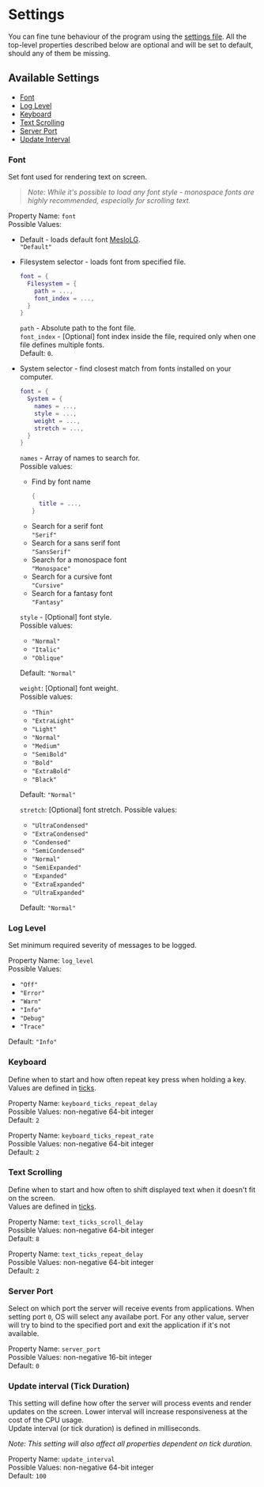 # Settings

You can fine tune behaviour of the program using the [settings file](../config/settings.lua).
All the top-level properties described below are optional and will be set to default, should any of them be missing.

## Available Settings

- [Font](#font)
- [Log Level](#log-level)
- [Keyboard](#keyboard)
- [Text Scrolling](#text-scrolling)
- [Server Port](#server-port)
- [Update Interval](#update-interval-tick-duration)

### Font

Set font used for rendering text on screen.

> _Note: While it's possible to load any font style - monospace fonts are highly recommended, especially for scrolling
text._

Property Name: `font`  
Possible Values:

- Default - loads default font [MesloLG](../omni-led/assets/fonts/Meslo/).  
  `"Default"`
- Filesystem selector - loads font from specified file.
  ```lua
  font = {
    Filesystem = {
      path = ...,
      font_index = ...,
    }
  }
  ```
  `path` - Absolute path to the font file.  
  `font_index` - [Optional] font index inside the file, required only when one file defines multiple fonts.  
  Default: `0`.
- System selector - find closest match from fonts installed on your computer.
  ```lua
  font = {
    System = {
      names = ...,
      style = ...,
      weight = ...,
      stretch = ...,
    }
  }
  ```
  `names` - Array of names to search for.  
  Possible values:
    - Find by font name
      ```lua
      {
        title = ...,
      }
      ```
    - Search for a serif font  
      `"Serif"`
    - Search for a sans serif font  
      `"SansSerif"`
    - Search for a monospace font  
      `"Monospace"`
    - Search for a cursive font  
      `"Cursive"`
    - Search for a fantasy font  
      `"Fantasy"`

  `style` - [Optional] font style.  
  Possible values:
    - `"Normal"`
    - `"Italic"`
    - `"Oblique"`

  Default: `"Normal"`

  `weight`: [Optional] font weight.  
  Possible values:
    - `"Thin"`
    - `"ExtraLight"`
    - `"Light"`
    - `"Normal"`
    - `"Medium"`
    - `"SemiBold"`
    - `"Bold"`
    - `"ExtraBold"`
    - `"Black"`

  Default: `"Normal"`

  `stretch`: [Optional] font stretch.
  Possible values:
    - `"UltraCondensed"`
    - `"ExtraCondensed"`
    - `"Condensed"`
    - `"SemiCondensed"`
    - `"Normal"`
    - `"SemiExpanded"`
    - `"Expanded"`
    - `"ExtraExpanded"`
    - `"UltraExpanded"`

  Default: `"Normal"`

### Log Level

Set minimum required severity of messages to be logged.

Property Name: `log_level`  
Possible Values:

- `"Off"`
- `"Error"`
- `"Warn"`
- `"Info"`
- `"Debug"`
- `"Trace"`

Default: `"Info"`

### Keyboard

Define when to start and how often repeat key press when holding a key.  
Values are defined in [ticks](#update-interval-tick-duration).

Property Name: `keyboard_ticks_repeat_delay`  
Possible Values: non-negative 64-bit integer  
Default: `2`

Property Name: `keyboard_ticks_repeat_rate`  
Possible Values: non-negative 64-bit integer  
Default: `2`

### Text Scrolling

Define when to start and how often to shift displayed text when it doesn't fit on the screen.  
Values are defined in [ticks](#update-interval-tick-duration).

Property Name: `text_ticks_scroll_delay`  
Possible Values: non-negative 64-bit integer  
Default: `8`

Property Name: `text_ticks_repeat_delay`  
Possible Values: non-negative 64-bit integer  
Default: `2`

### Server Port

Select on which port the server will receive events from applications. When setting port `0`, OS will select any
availabe port. For any other value, server will try to bind to the specified port and exit the application if it's not
available.

Property Name: `server_port`  
Possible Values: non-negative 16-bit integer  
Default: `0`

### Update interval (Tick Duration)

This setting will define how ofter the server will process events and render updates on the screen. Lower interval will
increase responsiveness at the cost of the CPU usage.  
Update interval (or tick duration) is defined in milliseconds.

_Note: This setting will also affect all properties dependent on tick duration._

Property Name: `update_interval`  
Possible Values: non-negative 64-bit integer  
Default: `100`
